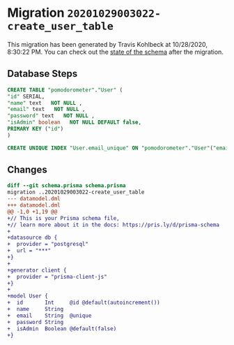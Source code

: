 # Migration `20201029003022-create_user_table`

This migration has been generated by Travis Kohlbeck at 10/28/2020, 8:30:22 PM.
You can check out the [state of the schema](./schema.prisma) after the migration.

## Database Steps

```sql
CREATE TABLE "pomodorometer"."User" (
"id" SERIAL,
"name" text   NOT NULL ,
"email" text   NOT NULL ,
"password" text   NOT NULL ,
"isAdmin" boolean   NOT NULL DEFAULT false,
PRIMARY KEY ("id")
)

CREATE UNIQUE INDEX "User.email_unique" ON "pomodorometer"."User"("email")
```

## Changes

```diff
diff --git schema.prisma schema.prisma
migration ..20201029003022-create_user_table
--- datamodel.dml
+++ datamodel.dml
@@ -1,0 +1,19 @@
+// This is your Prisma schema file,
+// learn more about it in the docs: https://pris.ly/d/prisma-schema
+
+datasource db {
+  provider = "postgresql"
+  url = "***"
+}
+
+generator client {
+  provider = "prisma-client-js"
+}
+
+model User {
+  id       Int     @id @default(autoincrement())
+  name     String
+  email    String  @unique
+  password String
+  isAdmin  Boolean @default(false)
+}
```


